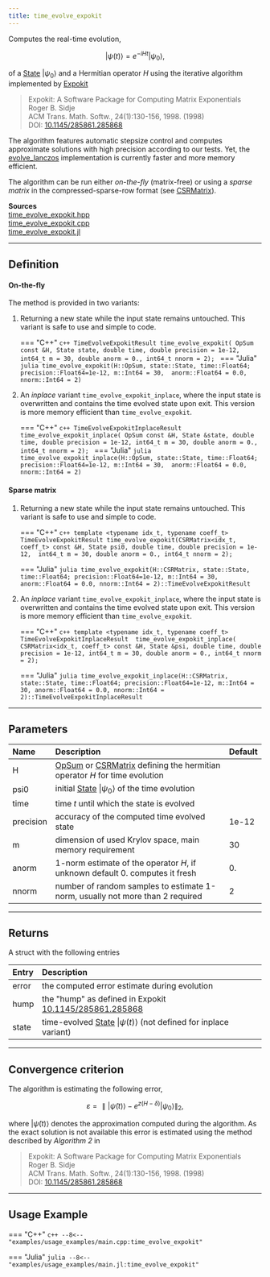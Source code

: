 ```yaml
---
title: time_evolve_expokit
---
```


Computes the real-time evolution, 

$$\vert \psi(t) \rangle = e^{-iHt} \vert \psi_0\rangle,$$ 

of a [State](../states/state.md) $\vert \psi_0 \rangle$ and a Hermitian operator $H$ using the iterative algorithm implemented by [Expokit](https://www.maths.uq.edu.au/expokit/)

> Expokit: A Software Package for Computing Matrix Exponentials<br>
> Roger B. Sidje<br>
> ACM Trans. Math. Softw., 24(1):130-156, 1998. (1998)<br>
> DOI: [10.1145/285861.285868](https://doi.org/10.1145/285861.285868)

The algorithm features automatic stepsize control and computes approximate solutions with high precision according to our tests. Yet, the [evolve_lanczos](evolve_lanczos.md) implementation is currently faster and more memory efficient. 

The algorithm can be run either *on-the-fly* (matrix-free) or using a *sparse matrix* in the compressed-sparse-row format (see [CSRMatrix](../algebra/sparse/sparse_matrix_types.md)).

**Sources**<br> 
[time_evolve_expokit.hpp](https://github.com/awietek/xdiag/blob/main/xdiag/algorithms/time_evolution/time_evolve_expokit.hpp)<br>
[time_evolve_expokit.cpp](https://github.com/awietek/xdiag/blob/main/xdiag/algorithms/time_evolution/time_evolve_expokit.cpp)<br>
[time_evolve_expokit.jl](https://github.com/awietek/XDiag.jl/blob/main/src/algorithms/time_evolution/time_evolve_expokit.jl)

---

## Definition

#### On-the-fly

The method is provided in two variants:

1. Returning a new state while the input state remains untouched. This variant is safe to use and simple to code.

	=== "C++"
		```c++
	    TimeEvolveExpokitResult time_evolve_expokit(
			OpSum const &H, State state, double time, double precision = 1e-12,
			int64_t m = 30, double anorm = 0., int64_t nnorm = 2);
		```
	=== "Julia"
		```julia
		time_evolve_expokit(H::OpSum, state::State, time::Float64;
		                    precision::Float64=1e-12, m::Int64 = 30, 
							anorm::Float64 = 0.0, nnorm::Int64 = 2)
		```

2. An *inplace* variant `time_evolve_expokit_inplace`, where the input state is overwritten and contains the time evolved state upon exit. This version is more memory efficient than `time_evolve_expokit`.

	=== "C++"
		```c++
		TimeEvolveExpokitInplaceResult time_evolve_expokit_inplace(
			OpSum const &H, State &state, double time, double precision = 1e-12,
			int64_t m = 30, double anorm = 0., int64_t nnorm = 2);
		```
	=== "Julia"
		```julia
		time_evolve_expokit_inplace(H::OpSum, state::State, time::Float64;
		                            precision::Float64=1e-12, m::Int64 = 30, 
							        anorm::Float64 = 0.0, nnorm::Int64 = 2)
		```
		
#### Sparse matrix
		
1. Returning a new state while the input state remains untouched. This variant is safe to use and simple to code.

	=== "C++"
		```c++
	   	template <typename idx_t, typename coeff_t>
		TimeEvolveExpokitResult
		time_evolve_expokit(CSRMatrix<idx_t, coeff_t> const &H,
			State psi0, double time, double precision = 1e-12, 
			int64_t m = 30, double anorm = 0., int64_t nnorm = 2);
		```
		
	=== "Julia"
		```julia
		time_evolve_expokit(H::CSRMatrix, state::State, time::Float64;
			precision::Float64=1e-12, m::Int64 = 30, anorm::Float64 = 0.0,
			nnorm::Int64 = 2)::TimeEvolveExpokitResult
		```

2. An *inplace* variant `time_evolve_expokit_inplace`, where the input state is overwritten and contains the time evolved state upon exit. This version is more memory efficient than `time_evolve_expokit`.

	=== "C++"
		```c++
		template <typename idx_t, typename coeff_t>
	    TimeEvolveExpokitInplaceResult 
		time_evolve_expokit_inplace(
			CSRMatrix<idx_t, coeff_t> const &H, State &psi, double time,
			double precision = 1e-12, int64_t m = 30, double anorm = 0.,
			int64_t nnorm = 2);
		```
		
	=== "Julia"
		```julia
		time_evolve_expokit_inplace(H::CSRMatrix, state::State, time::Float64;
			precision::Float64=1e-12, m::Int64 = 30, anorm::Float64 = 0.0,
			nnorm::Int64 = 2)::TimeEvolveExpokitInplaceResult	
		```
		
		
---

## Parameters

| Name      | Description                                                                                                                                    | Default |
|:----------|:-----------------------------------------------------------------------------------------------------------------------------------------------|---------|
| H         | [OpSum](../operators/opsum.md) or [CSRMatrix](../algebra/sparse/sparse_matrix_types.md) defining the hermitian operator $H$ for time evolution |         |
| psi0      | initial [State](../states/state.md) $\vert \psi_0 \rangle$ of the time evolution                                                               |         |
| time      | time $t$ until which the state is evolved                                                                                                      |         |
| precision | accuracy of the computed time evolved state                                                                                                    | 1e-12   |
| m         | dimension of used Krylov space, main memory requirement                                                                                        | 30      |
| anorm     | 1-norm estimate of the operator $H$, if unknown default 0. computes it fresh                                                                   | 0.      |
| nnorm     | number of random samples to estimate 1-norm, usually not more than 2 required                                                                  | 2       |

---

## Returns

A struct with the following entries

| Entry | Description                                                                                       |
|:------|:--------------------------------------------------------------------------------------------------|
| error | the computed error estimate during evolution                                                      |
| hump  | the "hump" as defined in Expokit [10.1145/285861.285868](https://doi.org/10.1145/285861.285868)   |
| state | time-evolved [State](../states/state.md) $\vert \psi(t)\rangle$ (not defined for inplace variant) |

---

## Convergence criterion

The algorithm is estimating the following error,

$$ \varepsilon = \parallel \vert \tilde{\psi}(t)\rangle - e^{z(H - \delta)} \vert \psi_0\rangle \parallel_2, $$

where $\vert \tilde{\psi}(t) \rangle$ denotes the approximation computed during the algorithm. As the exact solution is not available this error is estimated using the method described by *Algorithm 2* in

> Expokit: A Software Package for Computing Matrix Exponentials<br>
> Roger B. Sidje<br>
> ACM Trans. Math. Softw., 24(1):130-156, 1998. (1998)<br>
> DOI: [10.1145/285861.285868](https://doi.org/10.1145/285861.285868)

---

## Usage Example

=== "C++"
	```c++
	--8<-- "examples/usage_examples/main.cpp:time_evolve_expokit"
	```
	
=== "Julia"
	```julia
	--8<-- "examples/usage_examples/main.jl:time_evolve_expokit"
	```
	
